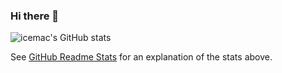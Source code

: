 ### Hi there 👋

![icemac's GitHub stats](https://github-readme-stats.vercel.app/api?username=icemac&show_icons=true&theme=solarized-light&count_private=true&include_all_commits=true&custom_title=icemac%27s+GitHub+Stats)

See [GitHub Readme Stats](https://github.com/anuraghazra/github-readme-stats#github-stats-card) for an explanation of the stats above.
